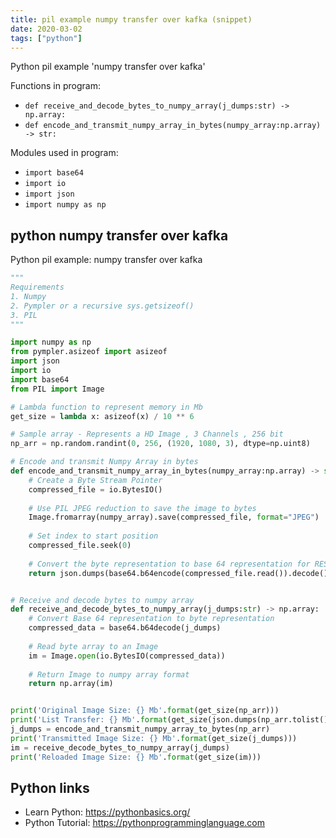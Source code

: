 ```yaml
---
title: pil example numpy transfer over kafka (snippet)
date: 2020-03-02
tags: ["python"]
---
```

Python pil example 'numpy transfer over kafka'

Functions in program: 
* `def receive_and_decode_bytes_to_numpy_array(j_dumps:str) -> np.array:`
* `def encode_and_transmit_numpy_array_in_bytes(numpy_array:np.array) -> str:`

Modules used in program: 
* `import base64`
* `import io`
* `import json`
* `import numpy as np`

## python numpy transfer over kafka

Python pil example: numpy transfer over kafka

```python
"""
Requirements
1. Numpy
2. Pympler or a recursive sys.getsizeof()
3. PIL
"""

import numpy as np
from pympler.asizeof import asizeof
import json
import io
import base64
from PIL import Image

# Lambda function to represent memory in Mb
get_size = lambda x: asizeof(x) / 10 ** 6

# Sample array - Represents a HD Image , 3 Channels , 256 bit
np_arr = np.random.randint(0, 256, (1920, 1080, 3), dtype=np.uint8)

# Encode and transmit Numpy Array in bytes
def encode_and_transmit_numpy_array_in_bytes(numpy_array:np.array) -> str:
    # Create a Byte Stream Pointer
    compressed_file = io.BytesIO()
    
    # Use PIL JPEG reduction to save the image to bytes
    Image.fromarray(numpy_array).save(compressed_file, format="JPEG")
    
    # Set index to start position
    compressed_file.seek(0)
    
    # Convert the byte representation to base 64 representation for REST Post
    return json.dumps(base64.b64encode(compressed_file.read()).decode())


# Receive and decode bytes to numpy array
def receive_and_decode_bytes_to_numpy_array(j_dumps:str) -> np.array:
    # Convert Base 64 representation to byte representation
    compressed_data = base64.b64decode(j_dumps)
    
    # Read byte array to an Image
    im = Image.open(io.BytesIO(compressed_data))
    
    # Return Image to numpy array format
    return np.array(im)


print('Original Image Size: {} Mb'.format(get_size(np_arr)))
print('List Transfer: {} Mb'.format(get_size(json.dumps(np_arr.tolist()))))
j_dumps = encode_and_transmit_numpy_array_to_bytes(np_arr)
print('Transmitted Image Size: {} Mb'.format(get_size(j_dumps)))
im = receive_decode_bytes_to_numpy_array(j_dumps)
print('Reloaded Image Size: {} Mb'.format(get_size(im)))


```

## Python links

- Learn Python: https://pythonbasics.org/
- Python Tutorial: https://pythonprogramminglanguage.com
